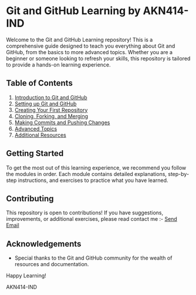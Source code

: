 # Git and GitHub Learning by AKN414-IND

Welcome to the Git and GitHub Learning repository! This is a comprehensive guide designed to teach you everything about Git and GitHub, from the basics to more advanced topics. Whether you are a beginner or someone looking to refresh your skills, this repository is tailored to provide a hands-on learning experience.

## Table of Contents

1. [Introduction to Git and GitHub](01_Basics/01_Introduction.md)
2. [Setting up Git and GitHub](01_Basics/02_Setup_and_Installation.md)
3. [Creating Your First Repository](01_Basics/03_First_Repository.md)
4. [Cloning, Forking, and Merging](02_Clone_Fork_Merge/)
5. [Making Commits and Pushing Changes](03_Commits_Pushes/)
6. [Advanced Topics](04_Advanced_Topics/)
7. [Additional Resources](05_Resources/)

## Getting Started

To get the most out of this learning experience, we recommend you follow the modules in order. Each module contains detailed explanations, step-by-step instructions, and exercises to practice what you have learned.

## Contributing

This repository is open to contributions! If you have suggestions, improvements, or additional exercises, please read contact me :- [Send Email](mailto:arunknair2003@gmail.com)


## Acknowledgements

- Special thanks to the Git and GitHub community for the wealth of resources and documentation.

Happy Learning!

AKN414-IND
